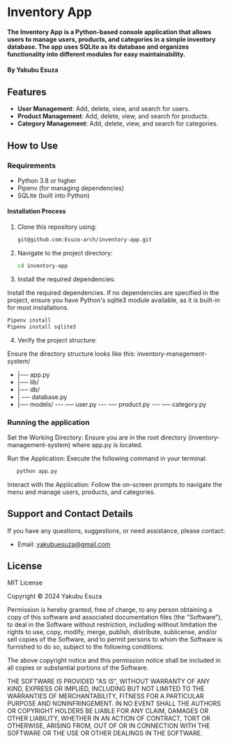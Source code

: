 # Inventory App

#### The Inventory App is a Python-based console application that allows users to manage users, products, and categories in a simple inventory database. The app uses SQLite as its database and organizes functionality into different modules for easy maintainability.

#### By **Yakubu Esuza**


## Features

- **User Management**: Add, delete, view, and search for users.
- **Product Management**: Add, delete, view, and search for products.
- **Category Management**: Add, delete, view, and search for categories.


## How to Use

### Requirements

- Python 3.8 or higher
- Pipenv (for managing dependencies)
- SQLite (built into Python)

#### Installation Process

1. Clone this repository using:


   ```bash
   git@github.com:Esuza-arch/inventory-app.git
   ```

2. Navigate to the project directory:

   ```bash
   cd inventory-app
   ```

3. Install the required dependencies:

Install the required dependencies. If no dependencies are specified in the project, ensure you have Python's sqlite3 module available, as it is built-in for most installations.
   ```bash
   Pipenv install
   Pipenv install sqlite3
   ```

4. Verify the project structure:

Ensure the directory structure looks like this:
inventory-management-system/
- |── app.py
- |── lib/
-    |── db/
-    |   ── database.py
-    |── models/
---        ── user.py
---       ── product.py
---        ── category.py


### Running the application

Set the Working Directory: Ensure you are in the root directory (inventory-management-system) where app.py is located.


Run the Application: Execute the following command in your terminal:

```bash
   python app.py
   ```


Interact with the Application: Follow the on-screen prompts to navigate the menu and manage users, products, and categories.


## Support and Contact Details

If you have any questions, suggestions, or need assistance, please contact:

- Email: <yakubuesuza@gmail.com>

## License

MIT License

Copyright &copy; 2024 Yakubu Esuza

Permission is hereby granted, free of charge, to any person obtaining a copy of this software and associated documentation files (the "Software"), to deal in the Software without restriction, including without limitation the rights to use, copy, modify, merge, publish, distribute, sublicense, and/or sell copies of the Software, and to permit persons to whom the Software is furnished to do so, subject to the following conditions:

The above copyright notice and this permission notice shall be included in all copies or substantial portions of the Software.

THE SOFTWARE IS PROVIDED "AS IS", WITHOUT WARRANTY OF ANY KIND, EXPRESS OR IMPLIED, INCLUDING BUT NOT LIMITED TO THE WARRANTIES OF MERCHANTABILITY, FITNESS FOR A PARTICULAR PURPOSE AND NONINFRINGEMENT. IN NO EVENT SHALL THE AUTHORS OR COPYRIGHT HOLDERS BE LIABLE FOR ANY CLAIM, DAMAGES OR OTHER LIABILITY, WHETHER IN AN ACTION OF CONTRACT, TORT OR OTHERWISE, ARISING FROM, OUT OF OR IN CONNECTION WITH THE SOFTWARE OR THE USE OR OTHER DEALINGS IN THE SOFTWARE.

